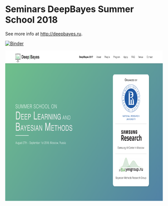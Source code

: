 # Seminars DeepBayes Summer School 2018

See more info at http://deepbayes.ru.

[![Binder](https://mybinder.org/badge.svg)](https://mybinder.org/v2/gh/bayesgroup/deepbayes-2018/master)

<p align="center">
<img height="480" src="deepbayes.png"/>
</p>

